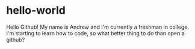 # hello-world

Hello Github! My name is Andrew and I'm currently a freshman in college. 
I'm starting to learn how to code, so what better thing to do than open a github?
